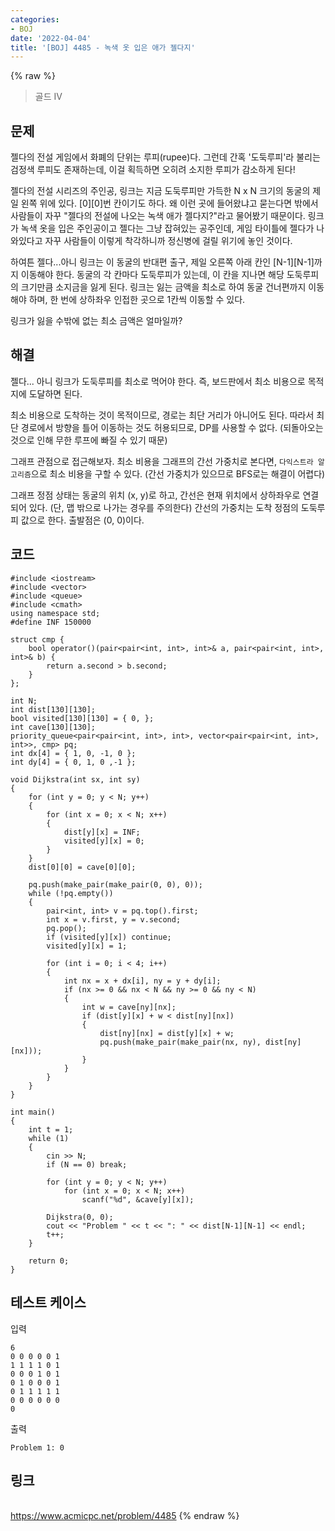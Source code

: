 ```yaml
---
categories:
- BOJ
date: '2022-04-04'
title: '[BOJ] 4485 - 녹색 옷 입은 애가 젤다지'
---
```


{% raw %}
> 골드 IV<br>

## 문제
젤다의 전설 게임에서 화폐의 단위는 루피(rupee)다. 그런데 간혹 '도둑루피'라 불리는 검정색 루피도 존재하는데, 이걸 획득하면 오히려 소지한 루피가 감소하게 된다!

젤다의 전설 시리즈의 주인공, 링크는 지금 도둑루피만 가득한 N x N 크기의 동굴의 제일 왼쪽 위에 있다. [0][0]번 칸이기도 하다. 왜 이런 곳에 들어왔냐고 묻는다면 밖에서 사람들이 자꾸 "젤다의 전설에 나오는 녹색 애가 젤다지?"라고 물어봤기 때문이다. 링크가 녹색 옷을 입은 주인공이고 젤다는 그냥 잡혀있는 공주인데, 게임 타이틀에 젤다가 나와있다고 자꾸 사람들이 이렇게 착각하니까 정신병에 걸릴 위기에 놓인 것이다.

하여튼 젤다...아니 링크는 이 동굴의 반대편 출구, 제일 오른쪽 아래 칸인 [N-1][N-1]까지 이동해야 한다. 동굴의 각 칸마다 도둑루피가 있는데, 이 칸을 지나면 해당 도둑루피의 크기만큼 소지금을 잃게 된다. 링크는 잃는 금액을 최소로 하여 동굴 건너편까지 이동해야 하며, 한 번에 상하좌우 인접한 곳으로 1칸씩 이동할 수 있다.

링크가 잃을 수밖에 없는 최소 금액은 얼마일까?

##  해결
젤다... 아니 링크가 도둑루피를 최소로 먹어야 한다. 즉, 보드판에서 최소 비용으로 목적지에 도달하면 된다.

최소 비용으로 도착하는 것이 목적이므로, 경로는 최단 거리가 아니어도 된다. 따라서 최단 경로에서 방향을 틀어 이동하는 것도 허용되므로, DP를 사용할 수 없다. (되돌아오는 것으로 인해 무한 루프에 빠질 수 있기 때문)

그래프 관점으로 접근해보자. 최소 비용을 그래프의 간선 가중치로 본다면, `다익스트라 알고리즘`으로 최소 비용을 구할 수 있다. (간선 가중치가 있으므로 BFS로는 해결이 어렵다)

그래프 정점 상태는 동굴의 위치 (x, y)로 하고, 간선은 현재 위치에서 상하좌우로 연결되어 있다. (단, 맵 밖으로 나가는 경우를 주의한다) 간선의 가중치는 도착 정점의 도둑루피 값으로 한다. 출발점은 (0, 0)이다.

## 코드
```
#include <iostream>
#include <vector>
#include <queue>
#include <cmath>
using namespace std;
#define INF 150000

struct cmp {
	bool operator()(pair<pair<int, int>, int>& a, pair<pair<int, int>, int>& b) {
		return a.second > b.second;
	}
};

int N;
int dist[130][130];
bool visited[130][130] = { 0, };
int cave[130][130];
priority_queue<pair<pair<int, int>, int>, vector<pair<pair<int, int>, int>>, cmp> pq;
int dx[4] = { 1, 0, -1, 0 };
int dy[4] = { 0, 1, 0 ,-1 };

void Dijkstra(int sx, int sy)
{
	for (int y = 0; y < N; y++)
	{
		for (int x = 0; x < N; x++)
		{
			dist[y][x] = INF;
			visited[y][x] = 0;
		}
	}
	dist[0][0] = cave[0][0];

	pq.push(make_pair(make_pair(0, 0), 0));
	while (!pq.empty())
	{
		pair<int, int> v = pq.top().first;
		int x = v.first, y = v.second;
		pq.pop();
		if (visited[y][x]) continue;
		visited[y][x] = 1;

		for (int i = 0; i < 4; i++)
		{
			int nx = x + dx[i], ny = y + dy[i];
			if (nx >= 0 && nx < N && ny >= 0 && ny < N)
			{
				int w = cave[ny][nx];
				if (dist[y][x] + w < dist[ny][nx])
				{
					dist[ny][nx] = dist[y][x] + w;
					pq.push(make_pair(make_pair(nx, ny), dist[ny][nx]));
				}
			}
		}
	}
}

int main()
{
	int t = 1;
	while (1)
	{
		cin >> N;
		if (N == 0) break;

		for (int y = 0; y < N; y++)
			for (int x = 0; x < N; x++)
				scanf("%d", &cave[y][x]);

		Dijkstra(0, 0);
		cout << "Problem " << t << ": " << dist[N-1][N-1] << endl;
		t++;
	}
	
	return 0;
}
```

## 테스트 케이스
입력
```
6 
0 0 0 0 0 1 
1 1 1 1 0 1 
0 0 0 1 0 1 
0 1 0 0 0 1 
0 1 1 1 1 1 
0 0 0 0 0 0 
0 
```
출력
```
Problem 1: 0
```

## 링크
<br>https://www.acmicpc.net/problem/4485
{% endraw %}
